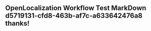<properties
ms.topic="hero-topic"
ms.test1="hero-topic"
ms.test2="test"/>

## OpenLocalization Workflow Test MarkDown d5719131-cfd8-463b-af7c-a633642476a8 thanks!
